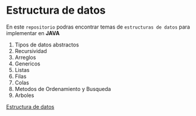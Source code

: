 # Estructura de datos 

En este `repositorio` podras encontrar temas de `estructuras de datos` para implementar en **JAVA** 
 
 1. Tipos de datos abstractos 
 2. Recursividad
 3. Arreglos
 4. Genericos
 5. Listas 
 6. Filas 
 7. Colas 
 8. Metodos de Ordenamiento y Busqueda 
 9. Arboles

 [Estructura de datos](./IMG/Imagen.jpg)